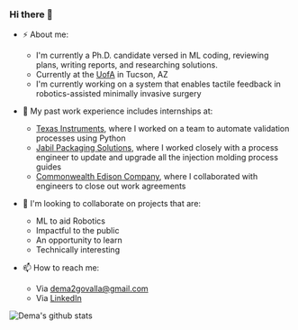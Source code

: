 ### Hi there 👋

- ⚡ About me:
  - I'm currently a Ph.D. candidate versed in ML coding, reviewing plans, writing reports, and researching solutions.
  - Currently at the [UofA](https://www.arizona.edu/) in Tucson, AZ
  - I'm currently working on a system that enables tactile feedback in robotics-assisted minimally invasive surgery

- 🔨 My past work experience includes internships at:
  - [Texas Instruments](https://www.ti.com/), where I worked on a team to automate validation processes using Python
  - [Jabil Packaging Solutions](https://www.jabil.com/industries/packaging-solutions.html), where I worked closely with a process engineer to update and upgrade all the injection molding process guides
  - [Commonwealth Edison Company](https://www.comed.com/Pages/default.aspx), where I collaborated with engineers to close out work agreements

- 👯 I'm looking to collaborate on projects that are:

  - ML to aid Robotics
  - Impactful to the public
  - An opportunity to learn
  - Technically interesting


- 📫 How to reach me:
  - Via dema2govalla@gmail.com
  - Via [LinkedIn](https://www.linkedin.com/in/dema-govalla-063495186/)

![Dema's github stats](https://github-readme-stats.vercel.app/api?username=DemaGovalla&count_private=true&show_icons=true&theme=solarized-light)
